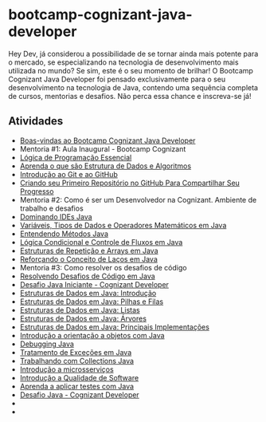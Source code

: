 # bootcamp-cognizant-java-developer
Hey Dev, já considerou a possibilidade de se tornar ainda mais potente para o mercado, se especializando na tecnologia de desenvolvimento mais utilizada no mundo? Se sim, este é o seu momento de brilhar! O Bootcamp Cognizant Java Developer foi pensado exclusivamente para o seu desenvolvimento na tecnologia de Java, contendo uma sequência completa de cursos, mentorias e desafios. Não perca essa chance e inscreva-se já!

## Atividades

 - [Boas-vindas ao Bootcamp Cognizant Java Developer](https://certificates.digitalinnovation.one/CFFCB9D6)
 - Mentoria #1: Aula Inaugural - Bootcamp Cognizant
 - [Lógica de Programação Essencial](https://certificates.digitalinnovation.one/91627F32)
 - [Aprenda o que são Estrutura de Dados e Algoritmos](https://certificates.digitalinnovation.one/7689209A)
 - [Introdução ao Git e ao GitHub](https://certificates.digitalinnovation.one/0B15C600)
 - [Criando seu Primeiro Repositório no GitHub Para Compartilhar Seu Progresso](https://certificates.digitalinnovation.one/F2C81685)
 - Mentoria #2: Como é ser um Desenvolvedor na Cognizant. Ambiente de trabalho e desafios
 - [Dominando IDEs Java](https://certificates.digitalinnovation.one/C0C8CD87)
 - [Variáveis, Tipos de Dados e Operadores Matemáticos em Java](https://certificates.digitalinnovation.one/67BCF29E)
 - [Entendendo Métodos Java](https://certificates.digitalinnovation.one/8ED67045)
 - [Lógica Condicional e Controle de Fluxos em Java](https://certificates.digitalinnovation.one/43A18E81)
 - [Estruturas de Repetição e Arrays em Java](https://certificates.digitalinnovation.one/ABCAE6DE)
 - [Reforçando o Conceito de Laços em Java](https://certificates.digitalinnovation.one/F6A857EA)
 - Mentoria #3: Como resolver os desafios de código
 - [Resolvendo Desafios de Código em Java](https://certificates.digitalinnovation.one/C56B7178)
 - [Desafio Java Iniciante - Cognizant Developer](https://github.com/abaldezjr/bootcamp-cognizant-java-developer/tree/master/java)
 - [Estruturas de Dados em Java: Introdução](https://certificates.digitalinnovation.one/C5D142F4)
 - [Estruturas de Dados em Java: Pilhas e Filas](https://certificates.digitalinnovation.one/0D35592D)
 - [Estruturas de Dados em Java: Listas](https://certificates.digitalinnovation.one/AA17B072)
 - [Estruturas de Dados em Java: Árvores](https://certificates.digitalinnovation.one/EF6C32A5)
 - [Estruturas de Dados em Java: Principais Implementações](https://certificates.digitalinnovation.one/3A78CA12)
 - [Introdução a orientação a objetos com Java](https://certificates.digitalinnovation.one/DFCC1776)
 - [Debugging Java](https://certificates.digitalinnovation.one/6EE29496)
 - [Tratamento de Exceções em Java](https://certificates.digitalinnovation.one/4713E979)
 - [Trabalhando com Collections Java](https://certificates.digitalinnovation.one/6005F8B8)
 - [Introdução a microsserviços](https://certificates.digitalinnovation.one/B02322D1)
 - [Introdução a Qualidade de Software](https://certificates.digitalinnovation.one/33DBC8ED)
 - [Aprenda a aplicar testes com Java](https://certificates.digitalinnovation.one/B0076C3E)
 - [Desafio Java - Cognizant Developer](https://github.com/abaldezjr/bootcamp-cognizant-java-developer/tree/master/java)
 - []()
 - []()























 
 
